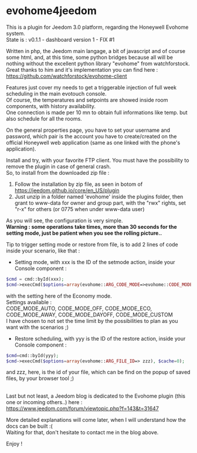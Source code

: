 # evohome4jeedom
This is a plugin for Jeedom 3.0 platform, regarding the Honeywell Evohome system.<br/>
State is : v0.1.1 - dashboard version 1 - FIX #1

Written in php, the Jeedom main langage, a bit of javascript and of course some html, and, at this time,  some python bridges because all will be nothing without the excellent python library "evohome" from watchforstock.<br/>
Great thanks to him and it's implementation you can find here : https://github.com/watchforstock/evohome-client

Features just cover my needs to get a triggerable injection of full week scheduling in the main evotouch console.<br/>
Of course, the temperatures and setpoints are showed inside room components, with history availability.<br/>
One connection is made per 10 mn to obtain full informations like temp. but also schedule for all the rooms.

On the general properties page, you have to set your username and password, which pair is the account you have to create/created on the official Honeywell web application (same as one linked with the phone's application).


Install and try, with your favorite FTP client. You must have the possibility to remove the plugin in case of general crash.<br/>
So, to install from the downloaded zip file :<br/>
1. Follow the installation by zip file, as seen in botom of https://jeedom.github.io/core/en_US/plugin
2. Just unzip in a folder named 'evohome' inside the plugins folder, then grant to www-data for owner and group part, with the "rwx" rights, set "r-x" for others (or 0775 when under www-data user)<br/>


As you will see, the configuration is very simple.<br/>
**Warning : some operations take times, more than 30 seconds for the setting mode, just be patient when you see the rolling picture..**

Tip to trigger setting mode or restore from file, is to add 2 lines of code inside your scenario, like that :
- Setting mode, with xxx is the ID of the setmode action, inside your Console component :
```php
$cmd = cmd::byId(xxx);
$cmd->execCmd($options=array(evohome::ARG_CODE_MODE=>evohome::CODE_MODE_ECO), $cache=0);
```
with the setting here of the Economy mode.<br/>
Settings available :<br/>
CODE_MODE_AUTO, CODE_MODE_OFF, CODE_MODE_ECO, CODE_MODE_AWAY, CODE_MODE_DAYOFF, CODE_MODE_CUSTOM<br/>
I have chosen to not set the time limit by the possibilities to plan as you want with the scenarios ;)

- Restore scheduling, with yyy is the ID of the restore action, inside your Console component :
```php
$cmd=cmd::byId(yyy);
$cmd->execCmd($options=array(evohome::ARG_FILE_ID=> zzz), $cache=0);
```
and zzz, here, is the id of your file, which can be find on the popup of saved files, by your browser tool ;)
<br/><br/>

Last but not least, a Jeedom blog is dedicated to the Evohome plugin (this one or incoming others..) here :<br/>
https://www.jeedom.com/forum/viewtopic.php?f=143&t=31647

More detailed explanations will come later, when I will understand how the docs can be built :(<br/>
Waiting for that, don't hesitate to contact me in the blog above.

Enjoy !
